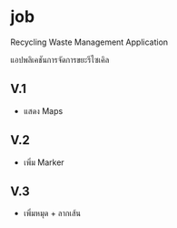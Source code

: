 # job

Recycling Waste Management Application

แอปพลิเคชันการจัดการขยะรีไซเคิล

## V.1
- แสดง Maps

## V.2
- เพิ่ม Marker

## V.3
- เพิ่มหมุด + ลากเส้น

